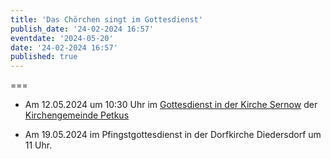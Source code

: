 ```yaml
---
title: 'Das Chörchen singt im Gottesdienst'
publish_date: '24-02-2024 16:57'
eventdate: '2024-05-20'
date: '24-02-2024 16:57'
published: true
---
```


===

* Am 12.05.2024 um 10:30 Uhr im [<i class="fa fa-external-link"></i> Gottesdienst in der Kirche Sernow](https://landing.churchdesk.com/e/28575168/gottesdienst-in-sernow-und-das-chorchen-?utm_medium=Widgets&utm_campaign=kalender-kg-petkus&target=_blank) der [<i class="fa fa-external-link"></i> Kirchengemeinde Petkus](https://www.kirchedahmeundregion.de/kirchengemeinden/ev--kirchengemeinde-petkus?target=_blank) 

* Am 19.05.2024 im Pfingstgottesdienst in der Dorfkirche Diedersdorf um 11 Uhr.

